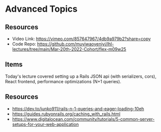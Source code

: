 # Advanced Topics

## Resources

 - Video Link: https://vimeo.com/857647967/4db9a979b2?share=copy
 - Code Repo: https://github.com/muyiwaoyeniyi/lhl-lectures/tree/main/Mar-20th-2022-Cohort/flex-m09w25

## Items

Today's lecture covered setting up a Rails JSON api (with serializers, cors), React frontend, performance optimizations (N+1 queries).

 ## Resources

  - https://dev.to/junko911/rails-n-1-queries-and-eager-loading-10eh
  - https://guides.rubyonrails.org/caching_with_rails.html
  - https://www.digitalocean.com/community/tutorials/5-common-server-setups-for-your-web-application